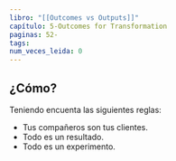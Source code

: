 ```yaml
---
libro: "[[Outcomes vs Outputs]]"
capítulo: 5-Outcomes for Transformation
paginas: 52-
tags: 
num_veces_leida: 0
---
```

## ¿Cómo?

Teniendo encuenta las siguientes reglas:

* Tus compañeros son tus clientes. 
* Todo es un resultado. 
* Todo es un experimento.

